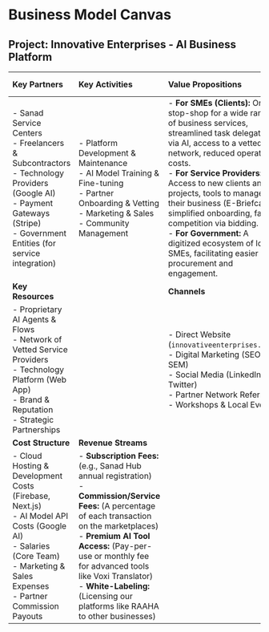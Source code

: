 
# Business Model Canvas

## Project: Innovative Enterprises - AI Business Platform

| Key Partners | Key Activities | Value Propositions | Customer Relationships | Customer Segments |
| :--- | :--- | :--- | :--- | :--- |
| - Sanad Service Centers <br> - Freelancers & Subcontractors <br> - Technology Providers (Google AI) <br> - Payment Gateways (Stripe) <br> - Government Entities (for service integration) | - Platform Development & Maintenance <br> - AI Model Training & Fine-tuning <br> - Partner Onboarding & Vetting <br> - Marketing & Sales <br> - Community Management | - **For SMEs (Clients):** One-stop-shop for a wide range of business services, streamlined task delegation via AI, access to a vetted network, reduced operational costs. <br> - **For Service Providers:** Access to new clients and projects, tools to manage their business (E-Briefcase), simplified onboarding, fair competition via bidding. <br> - **For Government:** A digitized ecosystem of local SMEs, facilitating easier procurement and engagement. | - Self-Service (via platform) <br> - Automated (via AI agents) <br> - Community (forums, network events) <br> - Account Management (for key enterprise/government clients) | - SMEs in Oman & GCC <br> - Government Entities <br> - Individual Entrepreneurs <br> - Freelancers & Service Agencies <br> - Sanad Service Centres |
| **Key Resources** | | **Channels** |
| - Proprietary AI Agents & Flows <br> - Network of Vetted Service Providers <br> - Technology Platform (Web App) <br> - Brand & Reputation <br> - Strategic Partnerships | | - Direct Website (`innovativeenterprises.tech`) <br> - Digital Marketing (SEO, SEM) <br> - Social Media (LinkedIn, Twitter) <br> - Partner Network Referrals <br> - Workshops & Local Events |
| **Cost Structure** | **Revenue Streams** |
| - Cloud Hosting & Development Costs (Firebase, Next.js) <br> - AI Model API Costs (Google AI) <br> - Salaries (Core Team) <br> - Marketing & Sales Expenses <br> - Partner Commission Payouts | - **Subscription Fees:** (e.g., Sanad Hub annual registration) <br> - **Commission/Service Fees:** (A percentage of each transaction on the marketplaces) <br> - **Premium AI Tool Access:** (Pay-per-use or monthly fee for advanced tools like Voxi Translator) <br> - **White-Labeling:** (Licensing our platforms like RAAHA to other businesses) |



